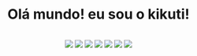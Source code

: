 <h1 align="center">Olá mundo! eu sou o <b>kikuti!</b></h1>
<br>
<div align="center">
  <img src="https://img.shields.io/badge/html%205-grey?style=for-the-badge&logo=html5&logoColor=white&labelColor=012cd1" />
  <img src="https://img.shields.io/badge/css%203-grey?style=for-the-badge&logo=css3&logoColor=white&labelColor=012cd1" />
  <img src="https://img.shields.io/badge/-JavaScript-grey?style=for-the-badge&logo=javascript&logoColor=white&labelColor=012cd1" />
  <img src="https://img.shields.io/badge/-git-grey?style=for-the-badge&logo=git&logoColor=white&labelColor=012cd1" />
  <img src="https://img.shields.io/badge/-github-grey?style=for-the-badge&logo=github&logoColor=white&labelColor=012cd1" />
  
  <img src="https://github-readme-stats.vercel.app/api?username=kikuti-fullstack&show_icons=true&theme=radical&title_color=0124b4&text_color=fafafa&icon_color=012cd1">

  <img src="https://github-readme-stats.vercel.app/api/top-langs/?username=kikuti-fullstack&theme=radical&title_color=012cd1&text_color=fafafa" />
</div>
